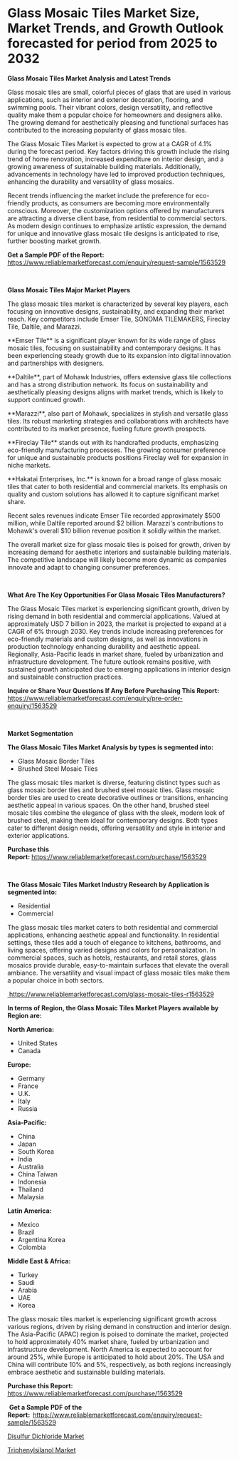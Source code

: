 <p><h1>Glass Mosaic Tiles Market Size, Market Trends, and Growth Outlook forecasted for period from 2025 to 2032</h1></p><p><strong>Glass Mosaic Tiles Market Analysis and Latest Trends</strong></p>
<p><p>Glass mosaic tiles are small, colorful pieces of glass that are used in various applications, such as interior and exterior decoration, flooring, and swimming pools. Their vibrant colors, design versatility, and reflective quality make them a popular choice for homeowners and designers alike. The growing demand for aesthetically pleasing and functional surfaces has contributed to the increasing popularity of glass mosaic tiles.</p><p>The Glass Mosaic Tiles Market is expected to grow at a CAGR of 4.1% during the forecast period. Key factors driving this growth include the rising trend of home renovation, increased expenditure on interior design, and a growing awareness of sustainable building materials. Additionally, advancements in technology have led to improved production techniques, enhancing the durability and versatility of glass mosaics.</p><p>Recent trends influencing the market include the preference for eco-friendly products, as consumers are becoming more environmentally conscious. Moreover, the customization options offered by manufacturers are attracting a diverse client base, from residential to commercial sectors. As modern design continues to emphasize artistic expression, the demand for unique and innovative glass mosaic tile designs is anticipated to rise, further boosting market growth.</p></p>
<p><strong>Get a Sample PDF of the Report:&nbsp;</strong> <a href="https://www.reliablemarketforecast.com/enquiry/request-sample/1563529?utm_campaign=2237&utm_medium=2&utm_source=Github&utm_content=ia&utm_term=30012025&utm_id=glass-mosaic-tiles">https://www.reliablemarketforecast.com/enquiry/request-sample/1563529</a></p>
<p>&nbsp;</p>
<p><strong>Glass Mosaic Tiles Major Market Players</strong></p>
<p><p>The glass mosaic tiles market is characterized by several key players, each focusing on innovative designs, sustainability, and expanding their market reach. Key competitors include Emser Tile, SONOMA TILEMAKERS, Fireclay Tile, Daltile, and Marazzi.</p><p>**Emser Tile** is a significant player known for its wide range of glass mosaic tiles, focusing on sustainability and contemporary designs. It has been experiencing steady growth due to its expansion into digital innovation and partnerships with designers.</p><p>**Daltile**, part of Mohawk Industries, offers extensive glass tile collections and has a strong distribution network. Its focus on sustainability and aesthetically pleasing designs aligns with market trends, which is likely to support continued growth.</p><p>**Marazzi**, also part of Mohawk, specializes in stylish and versatile glass tiles. Its robust marketing strategies and collaborations with architects have contributed to its market presence, fueling future growth prospects.</p><p>**Fireclay Tile** stands out with its handcrafted products, emphasizing eco-friendly manufacturing processes. The growing consumer preference for unique and sustainable products positions Fireclay well for expansion in niche markets.</p><p>**Hakatai Enterprises, Inc.** is known for a broad range of glass mosaic tiles that cater to both residential and commercial markets. Its emphasis on quality and custom solutions has allowed it to capture significant market share.</p><p>Recent sales revenues indicate Emser Tile recorded approximately $500 million, while Daltile reported around $2 billion. Marazzi's contributions to Mohawk's overall $10 billion revenue position it solidly within the market.</p><p>The overall market size for glass mosaic tiles is poised for growth, driven by increasing demand for aesthetic interiors and sustainable building materials. The competitive landscape will likely become more dynamic as companies innovate and adapt to changing consumer preferences.</p></p>
<p>&nbsp;</p>
<p><strong>What Are The Key Opportunities For Glass Mosaic Tiles Manufacturers?</strong></p>
<p><p>The Glass Mosaic Tiles market is experiencing significant growth, driven by rising demand in both residential and commercial applications. Valued at approximately USD 7 billion in 2023, the market is projected to expand at a CAGR of 6% through 2030. Key trends include increasing preferences for eco-friendly materials and custom designs, as well as innovations in production technology enhancing durability and aesthetic appeal. Regionally, Asia-Pacific leads in market share, fueled by urbanization and infrastructure development. The future outlook remains positive, with sustained growth anticipated due to emerging applications in interior design and sustainable construction practices.</p></p>
<p><strong>Inquire or Share Your Questions If Any Before Purchasing This Report:</strong> <a href="https://www.reliablemarketforecast.com/enquiry/pre-order-enquiry/1563529?utm_campaign=2237&utm_medium=2&utm_source=Github&utm_content=ia&utm_term=30012025&utm_id=glass-mosaic-tiles">https://www.reliablemarketforecast.com/enquiry/pre-order-enquiry/1563529</a></p>
<p>&nbsp;</p>
<p><strong>Market Segmentation</strong></p>
<p><strong>The Glass Mosaic Tiles Market Analysis by types is segmented into:</strong></p>
<p><ul><li>Glass Mosaic Border Tiles</li><li>Brushed Steel Mosaic Tiles</li></ul></p>
<p><p>The glass mosaic tiles market is diverse, featuring distinct types such as glass mosaic border tiles and brushed steel mosaic tiles. Glass mosaic border tiles are used to create decorative outlines or transitions, enhancing aesthetic appeal in various spaces. On the other hand, brushed steel mosaic tiles combine the elegance of glass with the sleek, modern look of brushed steel, making them ideal for contemporary designs. Both types cater to different design needs, offering versatility and style in interior and exterior applications.</p></p>
<p><strong>Purchase this Report:&nbsp;</strong><a href="https://www.reliablemarketforecast.com/purchase/1563529?utm_campaign=2237&utm_medium=2&utm_source=Github&utm_content=ia&utm_term=30012025&utm_id=glass-mosaic-tiles">https://www.reliablemarketforecast.com/purchase/1563529</a></p>
<p>&nbsp;</p>
<p><strong>The Glass Mosaic Tiles Market Industry Research by Application is segmented into:</strong></p>
<p><ul><li>Residential</li><li>Commercial</li></ul></p>
<p><p>The glass mosaic tiles market caters to both residential and commercial applications, enhancing aesthetic appeal and functionality. In residential settings, these tiles add a touch of elegance to kitchens, bathrooms, and living spaces, offering varied designs and colors for personalization. In commercial spaces, such as hotels, restaurants, and retail stores, glass mosaics provide durable, easy-to-maintain surfaces that elevate the overall ambiance. The versatility and visual impact of glass mosaic tiles make them a popular choice in both sectors.</p></p>
<p><a href="https://www.reliablemarketforecast.com/glass-mosaic-tiles-r1563529?utm_campaign=2237&utm_medium=2&utm_source=Github&utm_content=ia&utm_term=30012025&utm_id=glass-mosaic-tiles">&nbsp;https://www.reliablemarketforecast.com/glass-mosaic-tiles-r1563529</a></p>
<p><strong>In terms of Region, the Glass Mosaic Tiles Market Players available by Region are:</strong></p>
<p>
    <p> <strong> North America: </strong>
        <ul>
            <li>United States</li>
            <li>Canada</li>
        </ul>
        </p> 
    <p> <strong> Europe: </strong>
        <ul>
            <li>Germany</li>
            <li>France</li>
            <li>U.K.</li>
            <li>Italy</li>
            <li>Russia</li>
        </ul>
        </p> 
    <p> <strong> Asia-Pacific: </strong>
        <ul>
            <li>China</li>
            <li>Japan</li>
            <li>South Korea</li>
            <li>India</li>
            <li>Australia</li>
            <li>China Taiwan</li>
            <li>Indonesia</li>
            <li>Thailand</li>
            <li>Malaysia</li>
        </ul>
        </p> 
    <p> <strong> Latin America: </strong>
        <ul>
            <li>Mexico</li>
            <li>Brazil</li>
            <li>Argentina Korea</li>
            <li>Colombia</li>
        </ul>
        </p> 
    <p> <strong> Middle East & Africa: </strong>
        <ul>
            <li>Turkey</li>
            <li>Saudi</li>
            <li>Arabia</li>
            <li>UAE</li>
            <li>Korea</li>
        </ul>
    </p>
    </p>
<p><p>The glass mosaic tiles market is experiencing significant growth across various regions, driven by rising demand in construction and interior design. The Asia-Pacific (APAC) region is poised to dominate the market, projected to hold approximately 40% market share, fueled by urbanization and infrastructure development. North America is expected to account for around 25%, while Europe is anticipated to hold about 20%. The USA and China will contribute 10% and 5%, respectively, as both regions increasingly embrace aesthetic and sustainable building materials.</p></p>
<p><strong>Purchase this Report: </strong><a href="https://www.reliablemarketforecast.com/purchase/1563529?utm_campaign=2237&utm_medium=2&utm_source=Github&utm_content=ia&utm_term=30012025&utm_id=glass-mosaic-tiles">https://www.reliablemarketforecast.com/purchase/1563529</a></p>
<p>&nbsp;<strong>Get a Sample PDF of the Report:&nbsp;&nbsp;</strong><a href="https://www.reliablemarketforecast.com/enquiry/request-sample/1563529?utm_campaign=2237&utm_medium=2&utm_source=Github&utm_content=ia&utm_term=30012025&utm_id=glass-mosaic-tiles">https://www.reliablemarketforecast.com/enquiry/request-sample/1563529</a></p>
<p><strong></strong></p>
<p><p><a href="https://github.com/curinbucan9/Market-Research-Report-List-1/blob/main/disulfur-dichloride-market.md?utm_campaign=2237&utm_medium=2&utm_source=Github&utm_content=ia&utm_term=30012025&utm_id=glass-mosaic-tiles">Disulfur Dichloride Market</a></p><p><a href="https://github.com/boitafbg/Market-Research-Report-List-1/blob/main/triphenylsilanol-market.md?utm_campaign=2237&utm_medium=2&utm_source=Github&utm_content=ia&utm_term=30012025&utm_id=glass-mosaic-tiles">Triphenylsilanol Market</a></p></p>